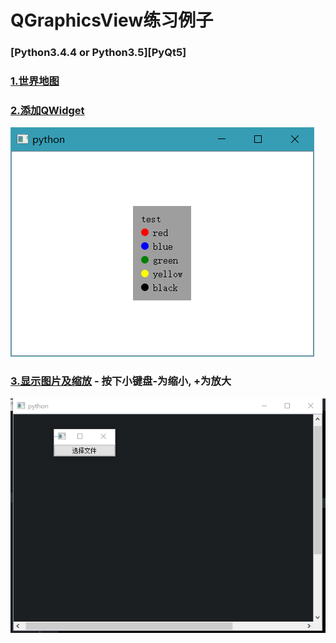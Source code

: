 # QGraphicsView练习例子

### [Python3.4.4 or Python3.5][PyQt5]

### [1.世界地图](世界地图/)

### [2.添加QWidget](添加QWidget.py)
![添加QWidget](ScreenShot/1.png)

### [3.显示图片及缩放](ImageView.py) - 按下小键盘-为缩小, +为放大
![显示图片及缩放](ScreenShot/ImageView.gif)